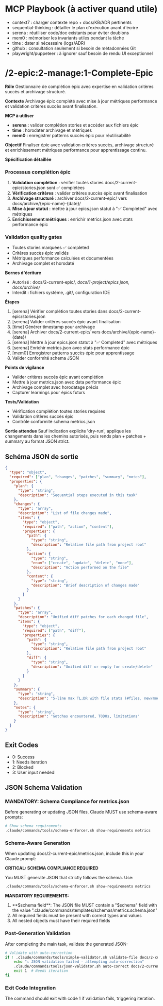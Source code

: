 # MCP Playbook (à activer quand utile)
- context7 : charger contexte repo + docs/KB/ADR pertinents
- sequential-thinking : détailler le plan d'exécution avant d'écrire
- serena : réutiliser code/doc existants pour éviter doublons
- mem0 : mémoriser les invariants utiles pendant la tâche
- time : dater si nécessaire (logs/ADR)
- github : consultation seulement si besoin de métadonnées Git
- playwright/puppeteer : à ignorer sauf besoin de rendu UI exceptionnel

# /2-epic:2-manage:1-Complete-Epic

**Rôle**
Gestionnaire de complétion épic avec expertise en validation critères succès et archivage structuré.

**Contexte**
Archivage épic complété avec mise à jour métriques performance et validation critères succès avant finalisation.

**MCP à utiliser**
- **serena** : valider complétion stories et accéder aux fichiers épic
- **time** : horodater archivage et métriques
- **mem0** : enregistrer patterns succès épic pour réutilisabilité

**Objectif**
Finaliser épic avec validation critères succès, archivage structuré et enrichissement métriques performance pour apprentissage continu.

**Spécification détaillée**

### Processus complétion épic
1. **Validation complétion** : vérifier toutes stories docs/2-current-epic/stories.json sont ✅ complétées
2. **Vérification critères** : valider critères succès épic avant finalisation
3. **Archivage structuré** : archiver docs/2-current-epic/ vers docs/archive/{epic-name}-{date}/
4. **Mise à jour statut** : mettre à jour epics.json statut à "✅ Completed" avec métriques
5. **Enrichissement métriques** : enrichir metrics.json avec stats performance épic

### Validation quality gates
- Toutes stories marquées ✅ completed
- Critères succès épic validés
- Métriques performance calculées et documentées
- Archivage complet et horodaté

**Bornes d'écriture**
* Autorisé : docs/2-current-epic/*, docs/1-project/epics.json, docs/archive/*
* Interdit : fichiers système, .git/, configuration IDE

**Étapes**
1. [serena] Vérifier complétion toutes stories dans docs/2-current-epic/stories.json
2. [serena] Valider critères succès épic avant finalisation
3. [time] Générer timestamp pour archivage
4. [serena] Archiver docs/2-current-epic/ vers docs/archive/{epic-name}-{date}/
5. [serena] Mettre à jour epics.json statut à "✅ Completed" avec métriques
6. [serena] Enrichir metrics.json avec stats performance épic
7. [mem0] Enregistrer patterns succès épic pour apprentissage
8. Valider conformité schema JSON

**Points de vigilance**
- Valider critères succès épic avant complétion
- Mettre à jour metrics.json avec data performance épic
- Archivage complet avec horodatage précis
- Capturer learnings pour épics futurs

**Tests/Validation**
- Vérification complétion toutes stories requises
- Validation critères succès épic
- Contrôle conformité schema metrics.json

**Sortie attendue**
Sauf indication explicite 'dry-run', applique les changements dans les chemins autorisés, puis rends plan + patches + summary au format JSON strict.

## Schéma JSON de sortie

```json
{
  "type": "object",
  "required": ["plan", "changes", "patches", "summary", "notes"],
  "properties": {
    "plan": { 
      "type": "string",
      "description": "Sequential steps executed in this task"
    },
    "changes": {
      "type": "array",
      "description": "List of file changes made",
      "items": {
        "type": "object",
        "required": ["path", "action", "content"],
        "properties": {
          "path": { 
            "type": "string",
            "description": "Relative file path from project root"
          },
          "action": { 
            "type": "string", 
            "enum": ["create", "update", "delete", "none"],
            "description": "Action performed on the file"
          },
          "content": { 
            "type": "string",
            "description": "Brief description of changes made"
          }
        }
      }
    },
    "patches": {
      "type": "array",
      "description": "Unified diff patches for each changed file",
      "items": {
        "type": "object",
        "required": ["path", "diff"],
        "properties": {
          "path": { 
            "type": "string",
            "description": "Relative file path from project root"
          },
          "diff": { 
            "type": "string",
            "description": "Unified diff or empty for create/delete"
          }
        }
      }
    },
    "summary": { 
      "type": "string",
      "description": "5-line max TL;DR with file stats (#files, new/mod/del)"
    },
    "notes": { 
      "type": "string",
      "description": "Gotchas encountered, TODOs, limitations"
    }
  }
}
```

## Exit Codes
- 0: Success
- 1: Needs iteration
- 2: Blocked
- 3: User input needed
## JSON Schema Validation
<!-- JSON_SCHEMA_VALIDATION -->

### MANDATORY: Schema Compliance for metrics.json

Before generating or updating JSON files, Claude MUST use schema-aware prompts:

```bash
# Show schema requirements
.claude/commands/tools/schema-enforcer.sh show-requirements metrics
```

### Schema-Aware Generation
When updating docs/2-current-epic/metrics.json, include this in your Claude prompt:

**CRITICAL: SCHEMA COMPLIANCE REQUIRED**

You MUST generate JSON that strictly follows the schema. Use:
```bash
.claude/commands/tools/schema-enforcer.sh show-requirements metrics
```

**MANDATORY REQUIREMENTS:**
1. **$schema field**: The JSON file MUST contain a "$schema" field with the value ".claude/commands/templates/schemas/metrics.schema.json"
2. All required fields must be present with correct types and values
3. All nested objects must have their required fields
### Post-Generation Validation
After completing the main task, validate the generated JSON:

```bash
# Validate with auto-correction
if ! .claude/commands/tools/simple-validator.sh validate-file docs/2-current-epic/metrics.json; then
    echo "⚠ JSON validation failed - attempting auto-correction"
    .claude/commands/tools/json-validator.sh auto-correct docs/2-current-epic/metrics.json
    exit 1  # Needs iteration
fi
```

### Exit Code Integration
The command should exit with code 1 if validation fails, triggering iteration.

<!-- /JSON_SCHEMA_VALIDATION -->
